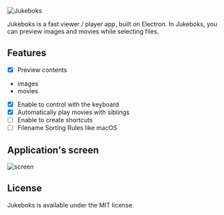 ![Jukeboks](https://cloud.githubusercontent.com/assets/1519837/22403673/12bf779e-e662-11e6-8cbf-7d3fdaecc5a0.png)


Jukeboks is a fast viewer / player app, built on Electron.
In Jukeboks, you can preview images and movies while selecting files.

## Features

- [x] Preview contents
 - images
 - movies
- [x] Enable to control with the keyboard
- [x] Automatically play movies with siblings
- [ ] Enable to create shortcuts
- [ ] Filename Sorting Rules like macOS

## Application's screen

![screen](https://cloud.githubusercontent.com/assets/1519837/22404096/2456b34a-e66d-11e6-81e0-02ad54954e26.png)

## License

Jukeboks is available under the MIT license.
